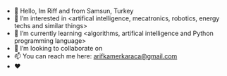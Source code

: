 - 👋 Hello, Im Riff and from Samsun, Turkey
- 👀 I’m interested in <artifical intelligence, mecatronics, robotics, energy techs and similar things>
- 🌱 I’m currently learning <algorithms, artifical intelligence and Python programming language>
- 💞️ I’m looking to collaborate on <artifical intelligence and renewable energy techs>
- 📫 You can reach me here: arifkamerkaraca@gmail.com
- ♥ <TAKE CARE>
<!--- keyreadcodes/keyreadcodes is a ✨ <special person> ✨ --->
